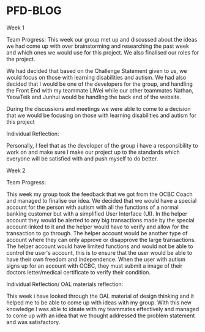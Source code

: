 # PFD-BLOG

Week 1

Team Progress:
This week our group met up and discussed about the ideas we had come up with over brainstorming and researching the past week and which ones we would use for this project. We also finalised our roles for the project. 

We had decided that based on the Challenge Statement given to us, we would focus on those with learning disabilities and autism. We had also decided that I would be one of the developers for the group, and handling the Front End with my teammate LiWei while our other teammates Nathan, YeowTeik and Junhui would be handling the back end of the website.

During the discussions and meetings we were able to come to a decision that we would be focusing on those with learning disabilities and autism for this project

Individual Reflection:

Personally, I feel that as the developer of the group i have a responsibility to work on and make sure I make our project up to the standards which everyone will be satisfied with and push myself to do better.


Week 2

Team Progress:

This week my group took the feedback that we got from the OCBC Coach and managed to finalise our idea. We decided that  we would have a special account for the person with autism with all the functions of a normal banking customer but with a simplified User Interface (UI). In the helper account they would be alerted to any big transactions made by the special account linked to it and the helper would have to verify and allow for the transaction to go through. The helper account would be another type of account where they can only approve or disapprove the large transactions. The helper account would have limited functions and would not be able to control the user's account, this is to ensure that the user would be able to have their own freedom and independence. When the user with autism signs up for an account with OCBC, they must submit a image of their doctors letter/medical certificate to verify their condition.

Individual Reflection/ OAL materials reflection:

This week i have looked through the OAL material of design thinking and it helped me to be able to come up with ideas with my group. With this new knowledge I was able to ideate with my teammates effectively and managed to come up with an idea that we thought addressed the problem statement and was satisfactory. 
